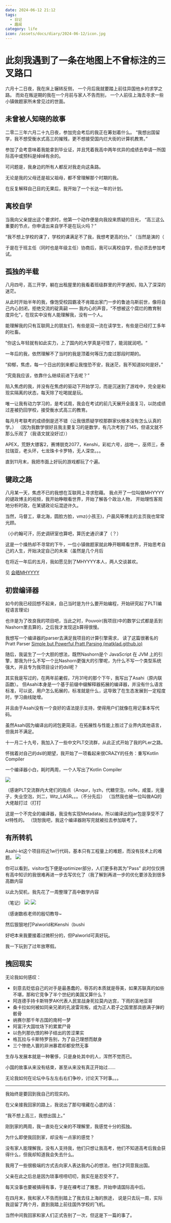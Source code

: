 ```yaml
---
date: 2024-06-12 21:12
tags:
  - 日记
  - 趣闻
category: life
icon: /assets/docs/diary/2024-06-12/icon.jpg
---
```

# 此刻我遇到了一条在地图上不曾标注的三叉路口

六月十二日夜，我在床上辗转反侧，
一个月后我就要踏上前往异国他乡的求学之路。
而处在叛逆期的我在一个月前与家人不告而别，
一个人前往上海去寻求一些小镇做题家所未曾见过的世面。

## 未曾被人知晓的故事

二零二三年六月二十九日夜，参加完会考后的我正在筹划着什么。
“我想出国留学，我不想受衡水式高三的摧残，更不想接受国内烂大街的计算机教育。”

参加了会考意味着我能拿到毕业证，并且凭着我高中两年优异的成绩去申请一所国际高中或预科是绰绰有余的。

可问题是，我身边的所有人都反对我走向这条路。

无论是我的父母还是祖父祖母，都不曾理解那个时期的我。

在反复解释自己目的无果后，我开始了一个长达一年的计划。

## 离校自学

当我向父亲提出这个要求时，他第一个动作便是向我投来质疑的目光，
“高三这么重要的节点，你申请出来自学不是在玩火吗？”

“我不想上学校的课了，学校的课满足不了我，我想考更高的分。”
（当然是演的（

于是在于班主任（同时也是年级主任）协商后，我可以离校自学，但必须去参加考试。

## 孤独的半载

八月四号，高三开学，躺在出租屋里的我看着班级群里的开学通知，陷入了深深的迷茫。

从此时开始半年的我，像饱受校园霸凌不肯踏出家门一步的鲁迪乌斯前世，像将自己内心封闭，拒绝交流的碇真嗣 —— 我内心的声音，“不想被这个腐烂的教育制度异化”，在现实中没有人能理解我，没有一个人。

能理解我的只有互联网上的朋友们，有些是双一流在读学生，有些是已经打工多年的社畜。

”你这么年轻就有如此实力，上了国内的大学真是可惜了，能润就润吧。“

一年后的我，依然理解不了当时的我是顶着何等压力度过那段时期的。

“抑郁，焦虑，每一个日出的到来都让我惶恐不安，我迷茫，我不知道如何是好。”

“究竟我应该，依靠什么继续前进下去呢？”

陷入焦虑的我，并没有在焦虑的驱动下开始学习，而是沉迷到了游戏中，完全是和现实隔离的状态，每天除了吃喝就是玩。

唯一让我有动力学习的，是考试周，我会在考试的前几天展开全面复习，以防成绩过差被扔回学校，接受衡水式高三的教育。

每月月考联考的成绩倒是还不错（让我很质疑学校那群家伙根本没有怎么认真的学。）
（因为我数学很好且我主要复习的是数学，有几次考到了145，但语文就不那么乐观了（我语文就没好过））


APEX，荒野大镖客2，赛博朋克2077，Kenshi，彩虹六号，战地一，巫师三，泰拉瑞亚，老头环，七龙珠卡卡罗特，无人深空。。。

直到11月末，我把市面上好玩的游戏都玩了个遍。

## 键政之路

八月某一天，焦虑不已的我想在互联网上寻求慰藉。
我点开了一位叫做MHYYYY的键政博主的视频，我开始睁眼看世界，开始了解各个政治人物，
开始理性客观地分析时政，在某键政论坛混迹许久。

当然，马督工，章北海，圆脸方脸，vmz(小孩王)，户晨风等博主的主页我也常常光顾。

（小约翰可汗，历史调研室也算吧，算历史通识课了（？）

这是一个燥热却不寻常的下午，一位小镇做题家就此睁开眼睛看世界，开始思考自己的人生，开始决定自己的未来（虽然是几个月后

在将近一年后的五月，我如愿见到了MHYYYY本人，两人交谈甚欢。

见 [会晤MHYYYY](2024-05-17)

## 初尝编译器

如今的我已经回想不起来，自己当时是为什么要开始编程，开始研究起了PLT(编程语言理论)

也许是为了改良我的项目吧，当此之时，Pouvoir(我项目)中的数学公式都是丢到Nashorn里去算的，之后我才发现这b算得很慢。

我想写一个编译器的parser去满足我项目的计算引擎需求，
读了这篇很著名的 Pratt Parser [Simple but Powerful Pratt Parsing (matklad.github.io)](https://matklad.github.io/2020/04/13/simple-but-powerful-pratt-parsing.html)


随后，我诞生了一个大胆的想法，既然Nashorn是个 JavaScript 在 JVM 上的引擎，那我为什么不写一个比Nashorn更强大的引擎呢，为什么不写一个类型系统强大，并且专为我项目设计的dsl呢？

其实我是写过的，在两年前暑假，7月31号的那个下午，我写出了Asahi（原内联函数）。
但Asahi本身是一个基于前缀中缀解释器拓展的编译器，并没有什么语言标准，可以说，用户怎么拓展的，标准就是什么，这导致了在生态发展到一定程度时，学习曲线陡增。

并且由于Asahi没有一个良好的语法提示支持，使得用户们就像在用记事本写代码。

虽然Asahi因为编译出的闭包更简洁，在拓展性与性能上胜过了业界内其他语言，但我并不满足。

十一月二十九号，我加入了一些中文PLT交流群，从此正式开始了我的PLer之路。

怀揣着对自己的dsl的期望，我开始了一项看起来很CRAZY的任务：重写Kotlin Compiler

一个编译器小白，耗时两周，一个人写出了Kotlin Compiler

![](/public/assets/docs/diary/2024-06-12/asahi-kt.png)

（感谢PLT交流群内大佬们的指点（Anqur，lyzh，代糖空泡，roife，咸蛋，光量子，失业空泡，刘二，Wtz_LASR。。。（不分先后）
（当然我也被一位叫做AQ的大佬敲打过（打打


这是一个不完全的编译器，我没有实现Metadata，所以编译出的jar包是享受不了kt特性的。
（饶恕我吧，我这个编译器刚写完就被拉去参加联考了。

## 有所转机

Asahi-kt这个项目将近1w行代码，基本只有工程量上的难题，而没有技术上的难题。
![](/public/assets/docs/diary/2024-06-12/stats.png)

你可以看到，visitor包下便是optimizer部分，人们更多称其为"Pass"
此时仅仅拥有高中知识的我很难再进一步去写优化了（我了解到再进一步的优化要涉及到很多高数内容

以此为契机，我先花了一周整理了高中数学内容

（笔记）
![](/public/assets/docs/diary/2024-06-12/senior.png)
![](/public/assets/docs/diary/2024-06-12/senior-2.png)

（感谢数栋老师的殷切教导~


然后狠狠地打Palworld和Kenshi（bushi

好吧本来我要接着过微积分的，但Palworld可真好玩。

我一下玩到了过年放寒假。

## 拽回现实

无论我如何感叹：
- 刻意去贬低自己的对手是最愚蠢的，辱苏的本质就是辱美，如果苏联真的如些不堪，那和它竞争了半个世纪的美国又算什么？
- 阿连德手持卡斯特罗AK代表人民宣战身死拉莫内达宫，下雨的圣地亚哥
- 桑卡拉如何被如同亲兄弟的孔波雷背叛，成为正人君子之国里那具嵌满子弹的骸骨
- 纳赛尔那千年古国的南柯一梦
- 阿富汗大国坟场下的累累尸骨
- 以色列那仇恨的种子结出的苦涩果实
- 格瓦拉与卡斯特罗告别，为了自己理想而献身
- 三个惨绝人寰的非洲暴君却都安然无事

生存与发展本就是一种奢侈，只是身处其中的人，浑然不觉而已。

小国的故事从来没有结束，甚至从来没有真正开始过……

无论我如何在论坛中与左左右右们争吵，讨论天下时事。。。

---

我始终是要回到我自己的现实的。

在父亲接我回家的路上，我说出了那句埋藏在心底的话：

“我不想上高三，我想出国上。”

刚到家的两周，我一直处在父亲的不理解里，我感觉十分的孤独。

为什么即使我回到家，却没有一点家的感觉？

没有家人能理解我，没有人支持我，他们只想让我高考，他们不知道高考后我会获得什么，但我却知道我会失去什么。

我用了一些很极端的方式去向家人表达我内心的想法，他们才同意我出国。

父亲在此之后总是因为琐事唠唠叨叨，我实在是忍受不了。

每天没事也要被搞得有事，于是在裸考过了雅思，开始申请国际高中后。

在四月末，我和家人不告而别踏上了我去往上海的旅途，
说是只去玩一周，实际我逗留了两个月，直到我踏上前往国外学校的飞机。

当然中间我回家和家人们正式告别了一次，但这是下一篇的事了。




